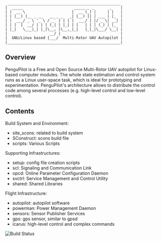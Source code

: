      ___________________________________________________
    |  _____                       _____ _ _       _    |
    | |  __ \                     |  __ (_) |     | |   |
    | | |__) |__ _ __   __ _ _   _| |__) || | ___ | |_  |
    | |  ___/ _ \ '_ \ / _` | | | |  ___/ | |/ _ \| __| |
    | | |  |  __/ | | | (_| | |_| | |   | | | (_) | |_  |
    | |_|   \___|_| |_|\__, |\__,_|_|   |_|_|\___/ \__| |
    |                   __/ |                           |
    |  GNU/Linux based |___/  Multi-Rotor UAV Autopilot |
    |___________________________________________________|


Overview
--------
PenguPilot is a Free and Open Source Multi-Rotor UAV autopilot
for Linux-based computer modules.
The whole state estimation and control system runs as a Linux
user-space task, which is ideal for prototyping and experimentation.
PenguPilot's architecture allows to distribute the control code
among several processes (e.g. high-level control and low-level control).

Contents
--------

Build System and Environment:
- site\_scons: related to build system
- SConstruct: scons build file
- scripts: Various Scripts

Supporting Infrastructures:
- setup: config file creation scripts
- scl: Signaling and Communication Link
- opcd: Online Parameter Configuration Daemon
- svctrl: Service Management and Control Utility
- shared: Shared Libraries

Flight Infrastructure:
- autopilot: autopilot software
- powerman: Power Management Daemon
- sensors: Sensor Publisher Services
- gps: gps sensor, similar to gpsd
- icarus: high-level control and complex commands

![Build Status](https://travis-ci.org/PenguPilot/PenguPilot.png)
